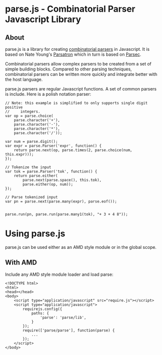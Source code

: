 # parse.js - Combinatorial Parser Javascript Library #

## About ##
parse.js is a library for creating [combinatorial parsers][CombinatorialParsers] in Javascript. 
It is based on Nate Young's [Parsatron][Parsatron] which in turn is based on
[Parsec][Parsec]. 

Combinatorial parsers allow complex parsers to be created from a set of simple
building blocks. Compared to other parsing techniques, combinatorial parsers
can be written more quickly and integrate better with the host language.

parse.js parsers are regular Javascript functions. A set of common parsers is
include. Here is a polish notation parser:

    // Note: this example is simplified to only supports single digit positive
    //     integers.
    var op = parse.choice(
        parse.character('+'),
        parse.character('-'),
        parse.character('*'),
        parse.character('/'));
    
    var num = parse.digit();
    var expr = parse.Parser('expr', function() {
        return parse.next(op, parse.times(2, parse.choice(num, this.expr)));
    });
    
    // Tokenize the input
    var tok = parse.Parser('tok', function() {
        return parse.either(
            parse.next(parse.space(), this.tok),
            parse.either(op, num));
    });
    
    // Parse tokenized input
    var pn = parse.next(parse.many(expr), parse.eof());
    
    
    parse.run(pn, parse.run(parse.many1(tok), "+ 3 + 4 8"));


# Using parse.js #
parse.js can be used either as an AMD style module or in the global scope.

## With AMD ##
Include any AMD style module loader and load parse:

    <!DOCTYPE html>
    <html>
    <head></head>
    <body>
        <script type="application/javascript" src="require.js"></script>
        <script type="application/javascript">
            requirejs.config({
                paths: {
                    'parse': 'parse/lib',
                }
            });
            require(['parse/parse'], function(parse) {
                ...
            });
        </script>
    </body>

[CombinatorialParsers]: http://en.wikipedia.org/wiki/Parser_combinator
[Parsatron]: https://github.com/youngnh/parsatron
[Parsec]: http://legacy.cs.uu.nl/daan/parsec.html